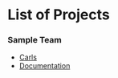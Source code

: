 # List of Projects

### Sample Team

- [Carls](https://github.com/micah-roberson/2023_Quantinuum/tree/main/team_solutions/Carls)
- [Documentation](https://github.com/micah-roberson/2023_Quantinuum/tree/main/team_solutions/Carls)
